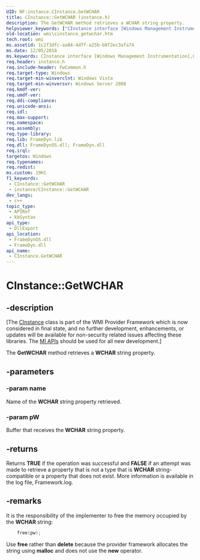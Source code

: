 ```yaml
---
UID: NF:instance.CInstance.GetWCHAR
title: CInstance::GetWCHAR (instance.h)
description: The GetWCHAR method retrieves a WCHAR string property.
helpviewer_keywords: ["CInstance interface [Windows Management Instrumentation]","GetWCHAR method","CInstance.GetWCHAR","CInstance::GetWCHAR","GetWCHAR","GetWCHAR method [Windows Management Instrumentation]","GetWCHAR method [Windows Management Instrumentation]","CInstance interface","_hmm_cinstance_getwchar","instance/CInstance::GetWCHAR","wmi.cinstance_getwchar"]
old-location: wmi\cinstance_getwchar.htm
tech.root: wmi
ms.assetid: 1c2f3dfc-aa84-4dff-a25b-b8f2ec3afa74
ms.date: 12/05/2018
ms.keywords: CInstance interface [Windows Management Instrumentation],GetWCHAR method, CInstance.GetWCHAR, CInstance::GetWCHAR, GetWCHAR, GetWCHAR method [Windows Management Instrumentation], GetWCHAR method [Windows Management Instrumentation],CInstance interface, _hmm_cinstance_getwchar, instance/CInstance::GetWCHAR, wmi.cinstance_getwchar
req.header: instance.h
req.include-header: FwCommon.h
req.target-type: Windows
req.target-min-winverclnt: Windows Vista
req.target-min-winversvr: Windows Server 2008
req.kmdf-ver: 
req.umdf-ver: 
req.ddi-compliance: 
req.unicode-ansi: 
req.idl: 
req.max-support: 
req.namespace: 
req.assembly: 
req.type-library: 
req.lib: FrameDyn.lib
req.dll: FrameDynOS.dll; FrameDyn.dll
req.irql: 
targetos: Windows
req.typenames: 
req.redist: 
ms.custom: 19H1
f1_keywords:
 - CInstance::GetWCHAR
 - instance/CInstance::GetWCHAR
dev_langs:
 - c++
topic_type:
 - APIRef
 - kbSyntax
api_type:
 - DllExport
api_location:
 - FrameDynOS.dll
 - FrameDyn.dll
api_name:
 - CInstance.GetWCHAR
---
```


# CInstance::GetWCHAR


## -description

<p class="CCE_Message">[The <a href="https://docs.microsoft.com/windows/desktop/api/instance/nl-instance-cinstance">CInstance</a> class 
    is part of the WMI Provider Framework which is now considered in final state, and no further development, 
    enhancements, or updates will be available for non-security related issues affecting these libraries. The 
    <a href="https://docs.microsoft.com/previous-versions/windows/desktop/wmi_v2/windows-management-infrastructure">MI APIs</a> should be used for all new 
    development.]

The <b>GetWCHAR</b> method retrieves a <b>WCHAR</b> string property.

## -parameters

### -param name

Name of the <b>WCHAR</b> string property retrieved.

### -param pW

Buffer that receives the <b>WCHAR</b> string property.

## -returns

Returns <b>TRUE</b> if the operation was successful and <b>FALSE</b> if an attempt was made to retrieve a property that is not a type that is <b>WCHAR</b> string-compatible or a property that does not exist. More information is available in the log file, Framework.log.

## -remarks

It is the responsibility of the implementer to free the memory occupied by the <b>WCHAR</b> string:


```cpp
    free(pw);
```


Use <b>free</b> rather than <b>delete</b> because the provider framework allocates the string using <b>malloc</b> and does not use the <b>new</b> operator.

